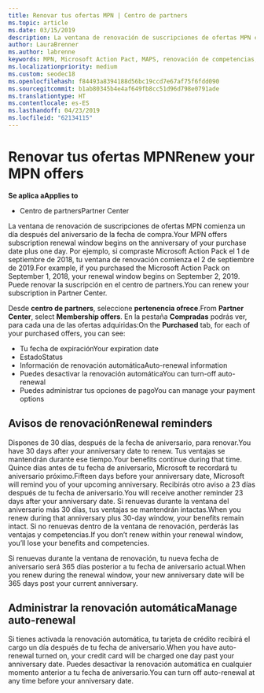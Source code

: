 ```yaml
---
title: Renovar tus ofertas MPN | Centro de partners
ms.topic: article
ms.date: 03/15/2019
description: La ventana de renovación de suscripciones de ofertas MPN comienza un día después del aniversario de la fecha de compra.
author: LauraBrenner
ms.author: labrenne
keywords: MPN, Microsoft Action Pact, MAPS, renovación de competencias, fecha de renovación
ms.localizationpriority: medium
ms.custom: seodec18
ms.openlocfilehash: f84493a8394188d56bc19ccd7e67af75f6fdd090
ms.sourcegitcommit: b1ab80345b4e4af649fb8cc51d96d798e0791ade
ms.translationtype: HT
ms.contentlocale: es-ES
ms.lasthandoff: 04/23/2019
ms.locfileid: "62134115"
---
```

# <a name="renew-your-mpn-offers"></a><span data-ttu-id="f5a3c-104">Renovar tus ofertas MPN</span><span class="sxs-lookup"><span data-stu-id="f5a3c-104">Renew your MPN offers</span></span>

<span data-ttu-id="f5a3c-105">**Se aplica a**</span><span class="sxs-lookup"><span data-stu-id="f5a3c-105">**Applies to**</span></span>

- <span data-ttu-id="f5a3c-106">Centro de partners</span><span class="sxs-lookup"><span data-stu-id="f5a3c-106">Partner Center</span></span>

<span data-ttu-id="f5a3c-107">La ventana de renovación de suscripciones de ofertas MPN comienza un día después del aniversario de la fecha de compra.</span><span class="sxs-lookup"><span data-stu-id="f5a3c-107">Your MPN offers subscription renewal window begins on the anniversary of your purchase date plus one day.</span></span> <span data-ttu-id="f5a3c-108">Por ejemplo, si compraste Microsoft Action Pack el 1 de septiembre de 2018, tu ventana de renovación comienza el 2 de septiembre de 2019.</span><span class="sxs-lookup"><span data-stu-id="f5a3c-108">For example, if you purchased the Microsoft Action Pack on September 1, 2018, your renewal window begins on September 2, 2019.</span></span> <span data-ttu-id="f5a3c-109">Puede renovar la suscripción en el centro de partners.</span><span class="sxs-lookup"><span data-stu-id="f5a3c-109">You can renew your subscription in Partner Center.</span></span>

<span data-ttu-id="f5a3c-110">Desde **centro de partners**, seleccione **pertenencia ofrece**.</span><span class="sxs-lookup"><span data-stu-id="f5a3c-110">From **Partner Center**, select **Membership offers**.</span></span>
<span data-ttu-id="f5a3c-111">En la pestaña **Compradas** podrás ver, para cada una de las ofertas adquiridas:</span><span class="sxs-lookup"><span data-stu-id="f5a3c-111">On the **Purchased** tab, for each of your purchased offers, you can see:</span></span>

- <span data-ttu-id="f5a3c-112">Tu fecha de expiración</span><span class="sxs-lookup"><span data-stu-id="f5a3c-112">Your expiration date</span></span>
- <span data-ttu-id="f5a3c-113">Estado</span><span class="sxs-lookup"><span data-stu-id="f5a3c-113">Status</span></span>
- <span data-ttu-id="f5a3c-114">Información de renovación automática</span><span class="sxs-lookup"><span data-stu-id="f5a3c-114">Auto-renewal information</span></span>
- <span data-ttu-id="f5a3c-115">Puedes desactivar la renovación automática</span><span class="sxs-lookup"><span data-stu-id="f5a3c-115">You can turn-off auto-renewal</span></span>
- <span data-ttu-id="f5a3c-116">Puedes administrar tus opciones de pago</span><span class="sxs-lookup"><span data-stu-id="f5a3c-116">You can manage your payment options</span></span>

## <a name="renewal-reminders"></a><span data-ttu-id="f5a3c-117">Avisos de renovación</span><span class="sxs-lookup"><span data-stu-id="f5a3c-117">Renewal reminders</span></span>

<span data-ttu-id="f5a3c-118">Dispones de 30 días, después de la fecha de aniversario, para renovar.</span><span class="sxs-lookup"><span data-stu-id="f5a3c-118">You have 30 days after your anniversary date to renew.</span></span> <span data-ttu-id="f5a3c-119">Tus ventajas se mantendrán durante ese tiempo.</span><span class="sxs-lookup"><span data-stu-id="f5a3c-119">Your benefits continue during that time.</span></span> <span data-ttu-id="f5a3c-120">Quince días antes de tu fecha de aniversario, Microsoft te recordará tu aniversario próximo.</span><span class="sxs-lookup"><span data-stu-id="f5a3c-120">Fifteen days before your anniversary date, Microsoft will remind you of your upcoming anniversary.</span></span> <span data-ttu-id="f5a3c-121">Recibirás otro aviso a 23 días después de tu fecha de aniversario.</span><span class="sxs-lookup"><span data-stu-id="f5a3c-121">You will receive another reminder 23 days after your anniversary date.</span></span> <span data-ttu-id="f5a3c-122">Si renuevas durante la ventana del aniversario más 30 días, tus ventajas se mantendrán intactas.</span><span class="sxs-lookup"><span data-stu-id="f5a3c-122">When you renew during that anniversary plus 30-day window, your benefits remain intact.</span></span> <span data-ttu-id="f5a3c-123">Si no renuevas dentro de la ventana de renovación, perderás las ventajas y competencias.</span><span class="sxs-lookup"><span data-stu-id="f5a3c-123">If you don’t renew within your renewal window, you’ll lose your benefits and competencies.</span></span>

<span data-ttu-id="f5a3c-124">Si renuevas durante la ventana de renovación, tu nueva fecha de aniversario será 365 días posterior a tu fecha de aniversario actual.</span><span class="sxs-lookup"><span data-stu-id="f5a3c-124">When you renew during the renewal window, your new anniversary date will be 365 days post your current anniversary.</span></span>

## <a name="manage-auto-renewal"></a><span data-ttu-id="f5a3c-125">Administrar la renovación automática</span><span class="sxs-lookup"><span data-stu-id="f5a3c-125">Manage auto-renewal</span></span>

<span data-ttu-id="f5a3c-126">Si tienes activada la renovación automática, tu tarjeta de crédito recibirá el cargo un día después de tu fecha de aniversario.</span><span class="sxs-lookup"><span data-stu-id="f5a3c-126">When you have auto-renewal turned on, your credit card will be charged one day past your anniversary date.</span></span> <span data-ttu-id="f5a3c-127">Puedes desactivar la renovación automática en cualquier momento anterior a tu fecha de aniversario.</span><span class="sxs-lookup"><span data-stu-id="f5a3c-127">You can turn off auto-renewal at any time before your anniversary date.</span></span>